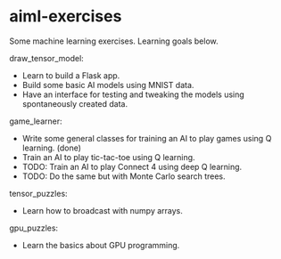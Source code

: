 # aiml-exercises
Some machine learning exercises.  Learning goals below.

draw_tensor_model:
* Learn to build a Flask app.
* Build some basic AI models using MNIST data.
* Have an interface for testing and tweaking the models using spontaneously created data.

game_learner:
* Write some general classes for training an AI to play games using Q learning. (done)
* Train an AI to play tic-tac-toe using Q learning.
* TODO: Train an AI to play Connect 4 using deep Q learning.
* TODO: Do the same but with Monte Carlo search trees.

tensor_puzzles:
* Learn how to broadcast with numpy arrays.

gpu_puzzles:
* Learn the basics about GPU programming.
